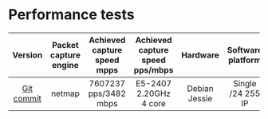 # Performance tests

| Version | Packet capture engine | Achieved capture speed mpps |  Achieved capture speed pps/mbps | Hardware | Software platform| Networks and host  number | 
|:----:|:--:| :----:|:--:| :----:|:--:| :--:| 
| [Git commit](https://github.com/FastVPSEestiOu/fastnetmon/commit/0ab076deda7d8d0dc4739f7cc963dca84f62f9a1) | netmap | 7607237 pps/3482 mbps | E5-2407  2.20GHz 4 core | Debian Jessie | Single /24 255 IP|
